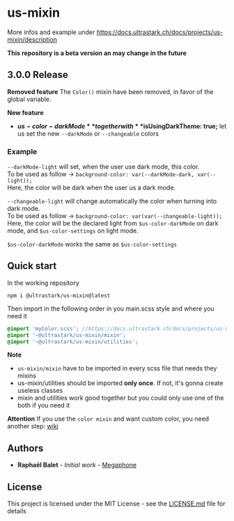 # us-mixin

More infos and example under https://docs.ultrastark.ch/docs/projects/us-mixin/description

**This repository is a beta version an may change in the future**

## 3.0.0 Release
**Removed feature**
The `Color()` mixin have been removed, in favor of the global variable.

**New feature**
* **$us-color-darkMode** together with **$isUsingDarkTheme: true;** let us set the new `--darkMode` or `--changeable` colors

### Example
`--darkMode-light` will set, when the user use dark mode, this color.   
To be used as follow -> `background-color: var(--darkMode-dark, var(--light));`  
Here, the color will be dark when the user us a dark mode.

`--changeable-light` will change automatically the color when turning into dark mode.  
To be used as follow -> `background-color: var(var(--changeable-light));`  
Here, the color will be the declared light from `$us-color-darkMode` on dark mode, and `$us-color-settings` on light mode.

`$us-color-darkMode` works the same as `$us-color-settings`

## Quick start

In the working repository

```
npm i @ultrastark/us-mixin@latest
```

Then import in the following order in you main.scss style and where you need it

```scss
@import 'myColor.scss'; //https://docs.ultrastark.ch/docs/projects/us-mixin/classes/color#installing
@import '~@ultrastark/us-mixin/mixin';
@import '~@ultrastark/us-mixin/utilities';
```

**Note**
- `us-mixin/mixin` have to be imported in every scss file that needs they mixins
- us-mixin/utilities should be imported **only once**. If not, it's gonna create useless classes
- mixin and utilities work good together but you could only use one of the both if you need it

**Attention**
If you use the `color mixin` and want custom color, you need another step: [wiki](https://github.com/ultrastark/us-mixin/wiki/color)


## Authors

- **Raphaël Balet** - _Initial work_ - [Megaphone](https://megaphone.info)

## License

This project is licensed under the MIT License - see the [LICENSE.md](LICENSE.md) file for details
